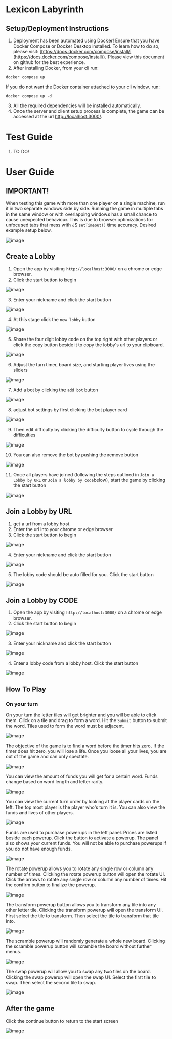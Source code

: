 # Lexicon Labyrinth

## Setup/Deployment Instructions
1. Deployment has been automated using Docker! Ensure that you have Docker Compose or Docker Desktop installed. To learn how to do so, please visit: [https://docs.docker.com/compose/install/](https://docs.docker.com/compose/install/).
Please view this document on github for the best experience.
2. After installing Docker, from your cli run:
```
docker compose up
```
If you do not want the Docker container attached to your cli window, run:
```
docker compose up -d
```
3. All the required dependencies will be installed automatically.
4. Once the server and client setup process is complete, the game can be accessed at the url [http://localhost:3000/](http://localhost:3000/).

# Test Guide
1. TO DO!

# User Guide
## IMPORTANT!
When testing this game with more than one player on a single machine, run it in two separate windows side by side. Running the game in multiple tabs in the same window or with overlapping windows has a small chance to cause unexpected behaviour. This is due to browser optimizations for unfocused tabs that mess with JS `setTimeout()` time accuracy.
Desired example setup below.

![image](https://github.com/ece493/lexicon-labyrinth/assets/74114171/4479dd7c-61ac-49a3-975c-0042898e12e7)


## Create a Lobby
1. Open the app by visiting `http://localhost:3000/` on a chrome or edge browser.
2. Click the start button to begin

![image](https://github.com/ece493/lexicon-labyrinth/assets/74114171/0590cffd-d61c-4661-af28-b8eaad53314c)

3. Enter your nickname and click the start button
   
![image](https://github.com/ece493/lexicon-labyrinth/assets/74114171/721665e9-992d-4cef-9848-4c3510d6f966)

4. At this stage click the `new lobby` button
   
![image](https://github.com/ece493/lexicon-labyrinth/assets/74114171/edf92516-d8f6-44d2-8b6f-3c56567d4fd1)

5. Share the four digit lobby code on the top right with other players or click the copy button beside it to copy the lobby's url to your clipboard.

![image](https://github.com/ece493/lexicon-labyrinth/assets/74114171/7dc808e7-13cb-4686-a147-5d831fc812d1)

6. Adjust the turn timer, board size, and starting player lives using the sliders
   
![image](https://github.com/ece493/lexicon-labyrinth/assets/74114171/5e0feb00-9d1f-4a6f-adb4-580368ef5886)

7. Add a bot by clicking the `add bot` button

![image](https://github.com/ece493/lexicon-labyrinth/assets/74114171/4e342eeb-c456-4918-91a5-b987f6e3d75c)

8. adjust bot settings by first clicking the bot player card

![image](https://github.com/ece493/lexicon-labyrinth/assets/74114171/355c6a51-f092-42be-b02e-7e9230126d84)

9. Then edit difficulty by clicking the difficulty button to cycle through the difficulties

![image](https://github.com/ece493/lexicon-labyrinth/assets/74114171/d3c1a623-d4b6-4f3e-8944-84e027a9c5a2)

10. You can also remove the bot by pushing the remove button

![image](https://github.com/ece493/lexicon-labyrinth/assets/74114171/ed23d9d0-d896-451b-9b62-93109b6c8f3f)

11. Once all players have joined (following the steps outlined in `Join a Lobby by URL` or `Join a lobby by code`below), start the game by clicking the start button

![image](https://github.com/ece493/lexicon-labyrinth/assets/74114171/925d755e-2fab-4449-86ca-ca32d3c86059)


## Join a Lobby by URL
1. get a url from a lobby host.
2. Enter the url into your chrome or edge browser
3. Click the start button to begin

![image](https://github.com/ece493/lexicon-labyrinth/assets/74114171/0590cffd-d61c-4661-af28-b8eaad53314c)

4. Enter your nickname and click the start button
   
![image](https://github.com/ece493/lexicon-labyrinth/assets/74114171/721665e9-992d-4cef-9848-4c3510d6f966)

5. The lobby code should be auto filled for you. Click the start button

![image](https://github.com/ece493/lexicon-labyrinth/assets/74114171/5c2136c5-70a5-4641-ba1e-17abfe61ea11)


## Join a Lobby by CODE
1. Open the app by visiting `http://localhost:3000/` on a chrome or edge browser.
2. Click the start button to begin

![image](https://github.com/ece493/lexicon-labyrinth/assets/74114171/0590cffd-d61c-4661-af28-b8eaad53314c)

3. Enter your nickname and click the start button
   
![image](https://github.com/ece493/lexicon-labyrinth/assets/74114171/721665e9-992d-4cef-9848-4c3510d6f966)

4. Enter a lobby code from a lobby host. Click the start button

![image](https://github.com/ece493/lexicon-labyrinth/assets/74114171/5c2136c5-70a5-4641-ba1e-17abfe61ea11)

## How To Play

### On your turn
On your turn the letter tiles will get brighter and you will be able to click them. Click on a tile and drag to form a word. Hit the `Submit` button to submit the word. Tiles used to form the word must be adjacent.

![image](https://github.com/ece493/lexicon-labyrinth/assets/74114171/e5a6a866-8715-4553-a7af-9ef3aa524b06)


The objective of the game is to find a word before the timer hits zero. If the timer does hit zero, you will lose a life. Once you loose all your lives, you are out of the game and can only spectate.

![image](https://github.com/ece493/lexicon-labyrinth/assets/74114171/fa9b914a-64d3-4965-8c81-e6320e6eb8eb)

You can view the amount of funds you will get for a certain word. Funds change based on word length and letter rarity. 

![image](https://github.com/ece493/lexicon-labyrinth/assets/74114171/f456b47e-2335-42a1-9155-111f0916e1ce)


You can view the current turn order by looking at the player cards on the left. The top most player is the player who's turn it is. You can also view the funds and lives of other players.

![image](https://github.com/ece493/lexicon-labyrinth/assets/74114171/1fd75dbd-5966-4766-a6b8-220de29f1783)

Funds are used to purchase powerups in the left panel. Prices are listed beside each powerup. Click the button to activate a powerup. The panel also shows your current funds. You will not be able to purchase powerups if you do not have enough funds.

![image](https://github.com/ece493/lexicon-labyrinth/assets/74114171/9a20a4c7-d08a-4cec-80e6-1e19f2f20db4)

The rotate powerup allows you to rotate any single row or column any number of times. Clicking the rotate powerup button will open the rotate UI. Click the arrows to rotate any single row or column any number of times. Hit the confirm button to finalize the powerup.

![image](https://github.com/ece493/lexicon-labyrinth/assets/74114171/df83b6a9-acb1-430a-a7cc-0ea0cf22c435)

The transform powerup button allows you to transform any tile into any other letter tile. Clicking the transform powerup will open the transform UI. First select the tile to transform. Then select the tile to transform that tile into.

![image](https://github.com/ece493/lexicon-labyrinth/assets/74114171/2552c1c3-ac9d-4567-9e1f-a63d9ee12e62)

The scramble powerup will randomly generate a whole new board. Clicking the scramble powerup button will scramble the board without further menus.

![image](https://github.com/ece493/lexicon-labyrinth/assets/74114171/270e9a72-4402-41a5-a9bb-c883d98bcab5)

The swap powerup will allow you to swap any two tiles on the board. Clicking the swap powerup will open the swap UI. Select the first tile to swap. Then select the second tile to swap.

![image](https://github.com/ece493/lexicon-labyrinth/assets/74114171/a74109c2-ef25-4519-b20a-4aff36b71ada)

## After the game
Click the continue button to return to the start screen

![image](https://github.com/ece493/lexicon-labyrinth/assets/74114171/fe16cabd-7651-43b6-87eb-e5915619619b)

